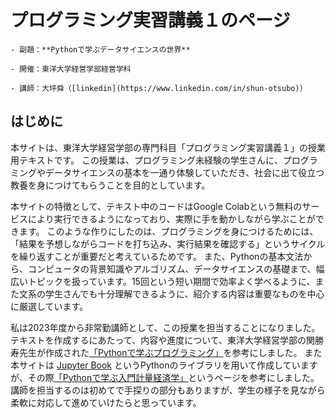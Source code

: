 # プログラミング実習講義１のページ

```{epigraph}
- 副題：**Pythonで学ぶデータサイエンスの世界**

- 開催：東洋大学経営学部経営学科

- 講師：大坪舜（[linkedin](https://www.linkedin.com/in/shun-otsubo)）
```

## はじめに

本サイトは、東洋大学経営学部の専門科目「プログラミング実習講義１」の授業用テキストです。
この授業は、プログラミング未経験の学生さんに、プログラミングやデータサイエンスの基本を一通り体験していただき、社会に出て役立つ教養を身につけてもらうことを目的としています。

本サイトの特徴として、テキスト中のコードはGoogle Colabという無料のサービスにより実行できるようになっており、実際に手を動かしながら学ぶことができます。
このような作りにしたのは、プログラミングを身につけるためには、「結果を予想しながらコードを打ち込み、実行結果を確認する」というサイクルを繰り返すことが重要だと考えているためです。
また、Pythonの基本文法から、コンピュータの背景知識やアルゴリズム、データサイエンスの基礎まで、幅広いトピックを扱っています。15回という短い期間で効率よく学べるように、また文系の学生さんでも十分理解できるように、紹介する内容は重要なものを中心に厳選しています。

私は2023年度から非常勤講師として、この授業を担当することになりました。
テキストを作成するにあたって、内容や進度について、東洋大学経営学部の関勝寿先生が作成された[「Pythonで学ぶプログラミング」](https://sekika.github.io/toyo/python/index.html)を参考にしました。
また本サイトは [Jupyter Book](https://jupyterbook.org/en/stable/intro.html) というPythonのライブラリを用いて作成していますが、その際[「Pythonで学ぶ入門計量経済学」](https://py4etrics.github.io/index.html)というページを参考にしました。
講師を担当するのは初めてで手探りの部分もありますが、学生の様子を見ながら柔軟に対応して進めていけたらと思っています。